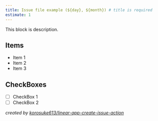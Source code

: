 ```yaml
---
title: Issue file example (${day}, ${month}) # title is required
estimate: 1
---
```

This block is description.

## Items
* Item 1
* Item 2
* Item 3

## CheckBoxes
- [ ] CheckBox 1
- [ ] CheckBox 2

*created by [korosuke613/linear-app-create-issue-action](https://github.com/korosuke613/linear-app-create-issue-action)*
